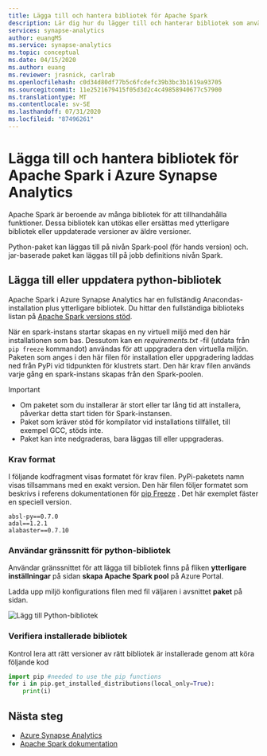```yaml
---
title: Lägga till och hantera bibliotek för Apache Spark
description: Lär dig hur du lägger till och hanterar bibliotek som används av Apache Spark i Azure Synapse Analytics.
services: synapse-analytics
author: euangMS
ms.service: synapse-analytics
ms.topic: conceptual
ms.date: 04/15/2020
ms.author: euang
ms.reviewer: jrasnick, carlrab
ms.openlocfilehash: c0d34d80df77b5c6fcdefc39b3bc3b1619a93705
ms.sourcegitcommit: 11e2521679415f05d3d2c4c49858940677c57900
ms.translationtype: MT
ms.contentlocale: sv-SE
ms.lasthandoff: 07/31/2020
ms.locfileid: "87496261"
---
```

# <a name="add-and-manage-libraries-for-apache-spark-in-azure-synapse-analytics"></a>Lägga till och hantera bibliotek för Apache Spark i Azure Synapse Analytics

Apache Spark är beroende av många bibliotek för att tillhandahålla funktioner. Dessa bibliotek kan utökas eller ersättas med ytterligare bibliotek eller uppdaterade versioner av äldre versioner.

Python-paket kan läggas till på nivån Spark-pool (för hands version) och. jar-baserade paket kan läggas till på jobb definitions nivån Spark.

## <a name="add-or-update-python-libraries"></a>Lägga till eller uppdatera python-bibliotek

Apache Spark i Azure Synapse Analytics har en fullständig Anacondas-installation plus ytterligare bibliotek. Du hittar den fullständiga biblioteks listan på [Apache Spark versions stöd](apache-spark-version-support.md).

När en spark-instans startar skapas en ny virtuell miljö med den här installationen som bas. Dessutom kan en *requirements.txt* -fil (utdata från `pip freeze` kommandot) användas för att uppgradera den virtuella miljön. Paketen som anges i den här filen för installation eller uppgradering laddas ned från PyPi vid tidpunkten för klustrets start. Den här krav filen används varje gång en spark-instans skapas från den Spark-poolen.

> [!IMPORTANT]
>
> - Om paketet som du installerar är stort eller tar lång tid att installera, påverkar detta start tiden för Spark-instansen.
> - Paket som kräver stöd för kompilator vid installations tillfället, till exempel GCC, stöds inte.
> - Paket kan inte nedgraderas, bara läggas till eller uppgraderas.

### <a name="requirements-format"></a>Krav format

I följande kodfragment visas formatet för krav filen. PyPi-paketets namn visas tillsammans med en exakt version. Den här filen följer formatet som beskrivs i referens dokumentationen för [pip Freeze](https://pip.pypa.io/en/stable/reference/pip_freeze/) . Det här exemplet fäster en speciell version. 

```
absl-py==0.7.0
adal==1.2.1
alabaster==0.7.10
```

### <a name="python-library-user-interface"></a>Användar gränssnitt för python-bibliotek

Användar gränssnittet för att lägga till bibliotek finns på fliken **ytterligare inställningar** på sidan **skapa Apache Spark pool** på Azure Portal.

Ladda upp miljö konfigurations filen med fil väljaren i avsnittet **paket** på sidan.

![Lägg till Python-bibliotek](./media/apache-spark-azure-portal-add-libraries/add-python-libraries.png "Lägg till Python-bibliotek")

### <a name="verify-installed-libraries"></a>Verifiera installerade bibliotek

Kontrol lera att rätt versioner av rätt bibliotek är installerade genom att köra följande kod

```python
import pip #needed to use the pip functions
for i in pip.get_installed_distributions(local_only=True):
    print(i)
```

## <a name="next-steps"></a>Nästa steg

- [Azure Synapse Analytics](https://docs.microsoft.com/azure/synapse-analytics)
- [Apache Spark dokumentation](https://spark.apache.org/docs/2.4.4/)
